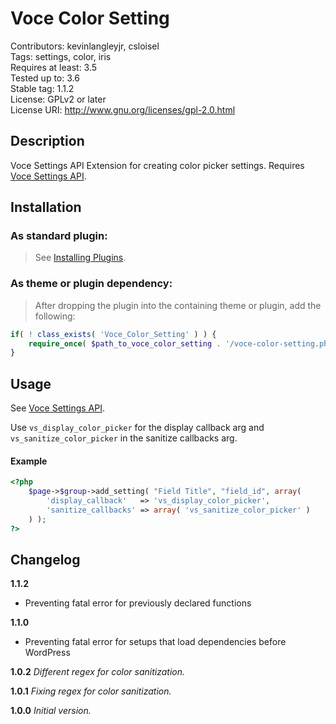 Voce Color Setting
===================
Contributors: kevinlangleyjr, csloisel  
Tags: settings, color, iris  
Requires at least: 3.5  
Tested up to: 3.6  
Stable tag: 1.1.2  
License: GPLv2 or later  
License URI: http://www.gnu.org/licenses/gpl-2.0.html  

## Description
Voce Settings API Extension for creating color picker settings. Requires [Voce Settings API](https://github.com/voceconnect/voce-settings-api).

## Installation

### As standard plugin:
> See [Installing Plugins](http://codex.wordpress.org/Managing_Plugins#Installing_Plugins).

### As theme or plugin dependency:
> After dropping the plugin into the containing theme or plugin, add the following:
```php
if( ! class_exists( 'Voce_Color_Setting' ) ) {
    require_once( $path_to_voce_color_setting . '/voce-color-setting.php' );
}
```

## Usage
See [Voce Settings API](https://github.com/voceconnect/voce-settings-api). 

Use `vs_display_color_picker` for the display callback arg and `vs_sanitize_color_picker` in the sanitize callbacks arg.

#### Example

```php
<?php
    $page->$group->add_setting( "Field Title", "field_id", array(
        'display_callback'   => 'vs_display_color_picker',
        'sanitize_callbacks' => array( 'vs_sanitize_color_picker' )
    ) );
?>
```

## Changelog

**1.1.2**
* Preventing fatal error for previously declared functions

**1.1.0**
* Preventing fatal error for setups that load dependencies before WordPress

**1.0.2**
*Different regex for color sanitization.*

**1.0.1**
*Fixing regex for color sanitization.*

**1.0.0**
*Initial version.*